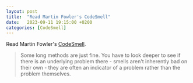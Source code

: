 ```yaml
---
layout: post
title:  "Read Martin Fowler's CodeSmell"
date:   2023-09-11 19:15:00 +0200
categories: [CodeSmell]
---
```

Read Martin Fowler's [CodeSmell](https://martinfowler.com/bliki/CodeSmell.html).

> Some long methods are just fine. You have to look deeper to see if there is an underlying problem there - smells aren't inherently bad on their own - they are often an indicator of a problem rather than the problem themselves.

